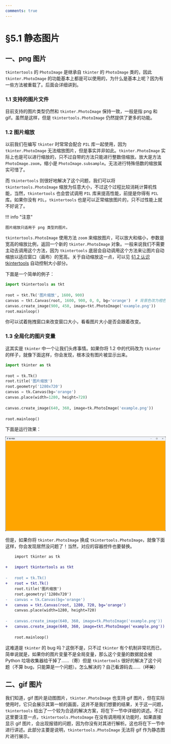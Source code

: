 ```yaml
---
comments: true
---
```


# §5.1 静态图片

## 一、png 图片

`tkintertools` 的 `PhotoImage` 是继承自 `tkinter` 的 `PhotoImage` 类的，因此 `tkinter.PhotoImage` 的功能基本上都是可以使用的，为什么是基本上呢？因为有一些方法被重载了。后面会详细讲到。

### 1.1 支持的图片文件

目前支持的图片类型仍然和 `tkinter.PhotoImage` 保持一致，一般是指 png 和 gif。虽然是这样，但是 `tkintertools.PhotoImage` 仍然提供了更多的功能。

### 1.2 图片缩放

以前我们在编写 `tkinter` 时常常会配合 `PIL` 库一起使用，因为 `tkinter.PhotoImage` 无法缩放图片，但是事实并非如此。`tkinter.PhotoImage` 实际上也是可以进行缩放的，只不过自带的方法只能进行整数倍缩放。放大是方法 `PhotoImage.zoom`，缩小是 `PhotoImage.subsample`。无法进行特殊倍数的缩放属实可惜了。

而 `tkintertools` 则很好地解决了这个问题，我们可以将 `tkintertools.PhotoImage` 缩放为任意大小，不过这个过程比较消耗计算机性能，当然，`tkintertools` 也会尝试调用 `PIL` 库来提高性能，前提是你得有 `PIL` 库。如果你没有 `PIL`，`tkintertools` 也是可以正常缩放图片的，只不过性能上就不好说了。

!!! info "注意"

    图片缩放只适用于 png 类型的图片。

`tkintertools.PhotoImage` 使用方法 `zoom` 来缩放图片，可以放大和缩小，参数是宽高的缩放比例，返回一个新的 `tkinter.PhotoImage` 对象。一般来说我们不需要主动去调用这个方法，因为 `tkintertools` 底层会自动调用这个方法来让图片自动缩放以适应窗口（画布）的宽高。关于自动缩放这一点，可以见 [§1.2 认识 tkintertools](./1-2.md) 自动控制大小部分。

下面是一个简单的例子：

```python
import tkintertools as tkt

root = tkt.Tk('图片缩放', 1600, 900)
canvas = tkt.Canvas(root, 1600, 900, 0, 0, bg='orange')  # 背景色改为橙色，方便区分
canvas.create_image(900, 450, image=tkt.PhotoImage('example.png'))
root.mainloop()
```

你可以试着拖拽窗口来改变窗口大小，看看图片大小是否会跟着改变。

### 1.3 全局化的图片变量

这其实是 `tkinter` 中一个让我们头疼事情。如果你将 1.2 中的代码改为 `tkinter` 的样子，就像下面这样，你会发现，根本没有图片被显示出来。

```python
import tkinter as tk

root = tk.Tk()
root.title('图片缩放')
root.geometry('1280x720')
canvas = tk.Canvas(bg='orange')
canvas.place(width=1280, height=720)

canvas.create_image(640, 360, image=tk.PhotoImage('example.png'))

root.mainloop()
```

下面是运行效果：

![png](images/5.1-1.3-1.png)

但是，如果你将 `tkinter.PhotoImage` 换成 `tkintertools.PhotoImage`，就像下面这样，你会发现居然没问题了！当然，对应的容器控件也要替换。

```diff
    import tkinter as tk

+   import tkintertools as tkt

-   root = tk.Tk()
+   root = tkt.Tk()
    root.title('图片缩放')
    root.geometry('1280x720')
-   canvas = tk.Canvas(bg='orange')
+   canvas = tkt.Canvas(root, 1280, 720, bg='orange')
    canvas.place(width=1280, height=720)

-   canvas.create_image(640, 360, image=tk.PhotoImage('example.png'))
+   canvas.create_image(640, 360, image=tkt.PhotoImage('example.png'))

    root.mainloop()
```

这难道是 `tkinter` 的 bug 吗？这倒不是，只不过 `tkinter` 有个机制非常坑而已，简单说就是，如果你的图片变量不是全局变量，那么这个变量的数据就会被 Python 垃圾收集器给干掉了……（~~寄~~）但是 `tkintertools` 很好的解决了这个问题（不算 bug，只能算是一个问题）。怎么解决的？自己看源码去……（~~坏笑~~）

## 二、gif 图片

我们知道，gif 图片是动图图片，`tkinter.PhotoImage` 也支持 gif 图片，但在实际使用时，它只会展示其第一帧的画面，这并不是我们想要的结果，关于这一问题，`tkintertools` 给出了一个较为合适的解决方案，将在下一节中详细的讲述。不过这里要注意一点，`tkintertools.PhotoImage` 在没有调用相关功能时，如果直接显示 gif 图片，会出现报错的问题，因为你没有对其进行解析。这也将在下一节中进行讲述。此部分主要是说明，`tkintertools.PhotoImage` 无法将 gif 作为静态图片进行展示。
